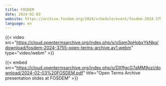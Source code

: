 ```yaml
---
title: FOSDEM
date: 2024-02-03
website: https://archive.fosdem.org/2024/schedule/event/fosdem-2024-3755-open-terms-archive/
language: en
---
```


{{< video src="https://cloud.opentermsarchive.org/index.php/s/oSqm3pHpbxYkNkq/download/fosdem-2024-3755-open-terms-archive.av1.webm" type="video/webm" >}}

{{< embed src="https://cloud.opentermsarchive.org/index.php/s/DXffgcG7aMM9ozi/download/2024-02-03%20FOSDEM.pdf" title="Open Terms Archive presentation slides at FOSDEM" >}}
